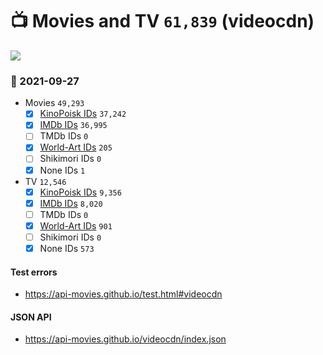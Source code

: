 # :tv: Movies and TV `61,839` (videocdn)

<a href="https://API-Movies.github.io"><img src="https://API-Movies.github.io/banner.png?cache"></a>

### :date: 2021-09-27
- Movies `49,293`
  - [x] <a href="https://API-Movies.github.io/videocdn/movie_kinopoisk_ids.json">KinoPoisk IDs</a> `37,242`
  - [x] <a href="https://API-Movies.github.io/videocdn/movie_imdb_ids.json">IMDb IDs</a> `36,995`
  - [ ] TMDb IDs `0`
  - [x] <a href="https://API-Movies.github.io/videocdn/movie_world_art_ids.json">World-Art IDs</a> `205`
  - [ ] Shikimori IDs `0`
  - [x] None IDs `1`
- TV `12,546`
  - [x] <a href="https://API-Movies.github.io/videocdn/tv_kinopoisk_ids.json">KinoPoisk IDs</a> `9,356`
  - [x] <a href="https://API-Movies.github.io/videocdn/tv_imdb_ids.json">IMDb IDs</a> `8,020`
  - [ ] TMDb IDs `0`
  - [x] <a href="https://API-Movies.github.io/videocdn/tv_world_art_ids.json">World-Art IDs</a> `901`
  - [ ] Shikimori IDs `0`
  - [x] None IDs `573`
#### Test errors
- <a href='https://api-movies.github.io/test.html#videocdn'>https://api-movies.github.io/test.html#videocdn</a>
#### JSON API
- <a href='https://api-movies.github.io/videocdn/index.json'>https://api-movies.github.io/videocdn/index.json</a>
